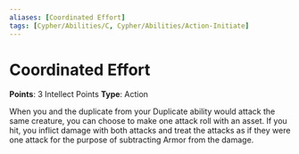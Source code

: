 ```yaml
---
aliases: [Coordinated Effort]
tags: [Cypher/Abilities/C, Cypher/Abilities/Action-Initiate]
---
```


# Coordinated Effort

**Points**: 3 Intellect Points
**Type**: Action

When you and the duplicate from your Duplicate ability would attack the same creature, you can choose to make one attack roll with an asset. If you hit, you inflict damage with both attacks and treat the attacks as if they were one attack for the purpose of subtracting Armor from the damage.
